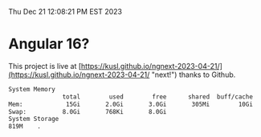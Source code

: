 Thu Dec 21 12:08:21 PM EST 2023

# Angular 16?


This project is live at [https://kusl.github.io/ngnext-2023-04-21/](https://kusl.github.io/ngnext-2023-04-21/ "next!") thanks to Github.

```bash
System Memory
               total        used        free      shared  buff/cache   available
Mem:            15Gi       2.0Gi       3.0Gi       305Mi        10Gi        13Gi
Swap:          8.0Gi       768Ki       8.0Gi
System Storage
819M	.
